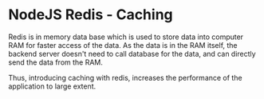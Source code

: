 # NodeJS Redis - Caching 

Redis is in memory data base which is used to store data into computer RAM for faster access of the data. As the data is in the RAM itself, the backend server doesn't need to call database for the data, and can directly send the data from the RAM.

Thus, introducing caching with redis, increases the performance of the application to large extent.